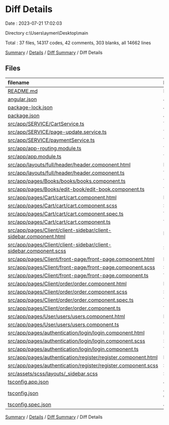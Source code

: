 # Diff Details

Date : 2023-07-21 17:02:03

Directory c:\\Users\\aymen\\Desktop\\main

Total : 37 files,  14317 codes, 42 comments, 303 blanks, all 14662 lines

[Summary](results.md) / [Details](details.md) / [Diff Summary](diff.md) / Diff Details

## Files
| filename | language | code | comment | blank | total |
| :--- | :--- | ---: | ---: | ---: | ---: |
| [README.md](/README.md) | Markdown | 2 | 0 | 1 | 3 |
| [angular.json](/angular.json) | JSON | 104 | 0 | 1 | 105 |
| [package-lock.json](/package-lock.json) | JSON | 13,027 | 0 | 1 | 13,028 |
| [package.json](/package.json) | JSON | 54 | 0 | 1 | 55 |
| [src/app/SERVICE/CartService.ts](/src/app/SERVICE/CartService.ts) | TypeScript | 42 | 0 | 16 | 58 |
| [src/app/SERVICE/page-update.service.ts](/src/app/SERVICE/page-update.service.ts) | TypeScript | 0 | -1 | 1 | 0 |
| [src/app/SERVICE/paymentService.ts](/src/app/SERVICE/paymentService.ts) | TypeScript | 28 | 0 | 20 | 48 |
| [src/app/app-routing.module.ts](/src/app/app-routing.module.ts) | TypeScript | 2 | 0 | 1 | 3 |
| [src/app/app.module.ts](/src/app/app.module.ts) | TypeScript | 6 | 0 | 0 | 6 |
| [src/app/layouts/full/header/header.component.html](/src/app/layouts/full/header/header.component.html) | HTML | -5 | 0 | 5 | 0 |
| [src/app/layouts/full/header/header.component.ts](/src/app/layouts/full/header/header.component.ts) | TypeScript | 77 | 4 | 25 | 106 |
| [src/app/pages/Books/books/books.component.ts](/src/app/pages/Books/books/books.component.ts) | TypeScript | 3 | 0 | 1 | 4 |
| [src/app/pages/Books/edit-book/edit-book.component.ts](/src/app/pages/Books/edit-book/edit-book.component.ts) | TypeScript | 1 | 0 | 0 | 1 |
| [src/app/pages/Cart/cart/cart.component.html](/src/app/pages/Cart/cart/cart.component.html) | HTML | 31 | 0 | 7 | 38 |
| [src/app/pages/Cart/cart/cart.component.scss](/src/app/pages/Cart/cart/cart.component.scss) | SCSS | 129 | 2 | 18 | 149 |
| [src/app/pages/Cart/cart/cart.component.spec.ts](/src/app/pages/Cart/cart/cart.component.spec.ts) | TypeScript | 18 | 0 | 6 | 24 |
| [src/app/pages/Cart/cart/cart.component.ts](/src/app/pages/Cart/cart/cart.component.ts) | TypeScript | 102 | 2 | 31 | 135 |
| [src/app/pages/Client/client-sidebar/client-sidebar.component.html](/src/app/pages/Client/client-sidebar/client-sidebar.component.html) | HTML | -1 | 0 | 1 | 0 |
| [src/app/pages/Client/client-sidebar/client-sidebar.component.scss](/src/app/pages/Client/client-sidebar/client-sidebar.component.scss) | SCSS | -3 | 2 | 0 | -1 |
| [src/app/pages/Client/front-page/front-page.component.html](/src/app/pages/Client/front-page/front-page.component.html) | HTML | 34 | 1 | 11 | 46 |
| [src/app/pages/Client/front-page/front-page.component.scss](/src/app/pages/Client/front-page/front-page.component.scss) | SCSS | 51 | -1 | 24 | 74 |
| [src/app/pages/Client/front-page/front-page.component.ts](/src/app/pages/Client/front-page/front-page.component.ts) | TypeScript | 145 | 10 | 49 | 204 |
| [src/app/pages/Client/order/order.component.html](/src/app/pages/Client/order/order.component.html) | HTML | 42 | 0 | 11 | 53 |
| [src/app/pages/Client/order/order.component.scss](/src/app/pages/Client/order/order.component.scss) | SCSS | 225 | 12 | 39 | 276 |
| [src/app/pages/Client/order/order.component.spec.ts](/src/app/pages/Client/order/order.component.spec.ts) | TypeScript | 18 | 0 | 6 | 24 |
| [src/app/pages/Client/order/order.component.ts](/src/app/pages/Client/order/order.component.ts) | TypeScript | 92 | 3 | 20 | 115 |
| [src/app/pages/User/users/users.component.html](/src/app/pages/User/users/users.component.html) | HTML | 4 | 0 | 2 | 6 |
| [src/app/pages/User/users/users.component.ts](/src/app/pages/User/users/users.component.ts) | TypeScript | 1 | 0 | -1 | 0 |
| [src/app/pages/authentication/login/login.component.html](/src/app/pages/authentication/login/login.component.html) | HTML | -10 | 0 | -1 | -11 |
| [src/app/pages/authentication/login/login.component.scss](/src/app/pages/authentication/login/login.component.scss) | SCSS | 19 | 2 | 1 | 22 |
| [src/app/pages/authentication/login/login.component.ts](/src/app/pages/authentication/login/login.component.ts) | TypeScript | 1 | 0 | -1 | 0 |
| [src/app/pages/authentication/register/register.component.html](/src/app/pages/authentication/register/register.component.html) | HTML | 3 | 0 | 1 | 4 |
| [src/app/pages/authentication/register/register.component.scss](/src/app/pages/authentication/register/register.component.scss) | SCSS | 19 | 2 | 3 | 24 |
| [src/assets/scss/layouts/_sidebar.scss](/src/assets/scss/layouts/_sidebar.scss) | SCSS | 0 | 1 | 0 | 1 |
| [tsconfig.app.json](/tsconfig.app.json) | JSON | 13 | 1 | 1 | 15 |
| [tsconfig.json](/tsconfig.json) | JSON with Comments | 30 | 1 | 1 | 32 |
| [tsconfig.spec.json](/tsconfig.spec.json) | JSON | 13 | 1 | 1 | 15 |

[Summary](results.md) / [Details](details.md) / [Diff Summary](diff.md) / Diff Details